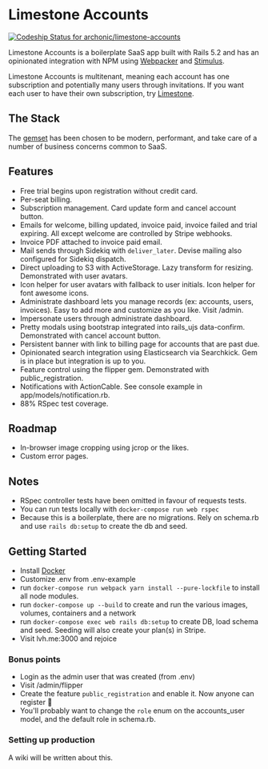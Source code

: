 # Limestone Accounts
[ ![Codeship Status for archonic/limestone-accounts](https://app.codeship.com/projects/eb53d150-02ea-0136-1806-3ebecea35641/status?branch=master)](https://app.codeship.com/projects/280180)

Limestone Accounts is a boilerplate SaaS app built with Rails 5.2 and has an opinionated integration with NPM using [Webpacker](https://github.com/rails/webpacker) and [Stimulus](https://stimulusjs.org/).

Limestone Accounts is multitenant, meaning each account has one subscription and potentially many users through invitations. If you want each user to have their own subscription, try [Limestone](https://github.com/archonic/limestone).

## The Stack
The [gemset](https://github.com/archonic/limestone-accounts/blob/master/Gemfile) has been chosen to be modern, performant, and take care of a number of business concerns common to SaaS.

## Features
* Free trial begins upon registration without credit card.
* Per-seat billing.
* Subscription management. Card update form and cancel account button.
* Emails for welcome, billing updated, invoice paid, invoice failed and trial expiring. All except welcome are controlled by Stripe webhooks.
* Invoice PDF attached to invoice paid email.
* Mail sends through Sidekiq with `deliver_later`. Devise mailing also configured for Sidekiq dispatch.
* Direct uploading to S3 with ActiveStorage. Lazy transform for resizing. Demonstrated with user avatars.
* Icon helper for user avatars with fallback to user initials. Icon helper for font awesome icons.
* Administrate dashboard lets you manage records (ex: accounts, users, invoices). Easy to add more and customize as you like. Visit /admin.
* Impersonate users through administrate dashboard.
* Pretty modals using bootstrap integrated into rails_ujs data-confirm. Demonstrated with cancel account button.
* Persistent banner with link to billing page for accounts that are past due.
* Opinionated search integration using Elasticsearch via Searchkick. Gem is in place but integration is up to you.
* Feature control using the flipper gem. Demonstrated with public_registration.
* Notifications with ActionCable. See console example in app/models/notification.rb.
* 88% RSpec test coverage.

## Roadmap
* In-browser image cropping using jcrop or the likes.
* Custom error pages.

## Notes
* RSpec controller tests have been omitted in favour of requests tests.
* You can run tests locally with `docker-compose run web rspec`
* Because this is a boilerplate, there are no migrations. Rely on schema.rb and use `rails db:setup` to create the db and seed.

## Getting Started
* Install [Docker](https://docs.docker.com/engine/installation/)
* Customize .env from .env-example
* run `docker-compose run webpack yarn install --pure-lockfile` to install all node modules.
* run `docker-compose up --build` to create and run the various images, volumes, containers and a network
* run `docker-compose exec web rails db:setup` to create DB, load schema and seed. Seeding will also create your plan(s) in Stripe.
* Visit lvh.me:3000 and rejoice

### Bonus points
* Login as the admin user that was created (from .env)
* Visit /admin/flipper
* Create the feature `public_registration` and enable it. Now anyone can register :clap:
* You'll probably want to change the `role` enum on the accounts_user model, and the default role in schema.rb.

### Setting up production
A wiki will be written about this.
